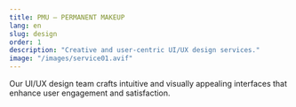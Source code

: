 ```yaml
---
title: PMU — PERMANENT MAKEUP
lang: en
slug: design
order: 1
description: "Creative and user-centric UI/UX design services."
image: "/images/service01.avif"
---
```


Our UI/UX design team crafts intuitive and visually appealing interfaces that enhance user engagement and satisfaction.
